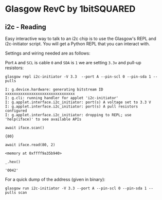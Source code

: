 # Glasgow RevC by 1bitSQUARED 

## i2c - Reading

Easy interactive way to talk to an i2c chip is to use the Glasgow's REPL and i2c-initiator script. You will get a Python REPL that you can interact with.

Settings and wiring needed are as follows:

Port `A` and `SCL` is cable `0` and `SDA` is `1` we are setting `3.3v` and pull-up resistors:

```
glasgow repl i2c-initiator -V 3.3  --port A --pin-scl 0 --pin-sda 1 --pulls
```
```
I: g.device.hardware: generating bitstream ID xxxxxxxxxxxxxxxxxxxxxxxxxxxxxxxx
I: g.cli: running handler for applet 'i2c-initiator'
I: g.applet.interface.i2c_initiator: port(s) A voltage set to 3.3 V
I: g.applet.interface.i2c_initiator: port(s) A pull resistors configured
I: g.applet.interface.i2c_initiator: dropping to REPL; use 'help(iface)' to see available APIs
```
```
await iface.scan()
```
`{80}`
```
await iface.read(80, 2)
```
`<memory at 0xffff9a35b940>`
```
_.hex()
```
`'0042'`

For a quick dump of the address (given in binary): 
```
glasgow run i2c-initiator -V 3.3 --port A --pin-scl 0 --pin-sda 1 --pulls scan
```
